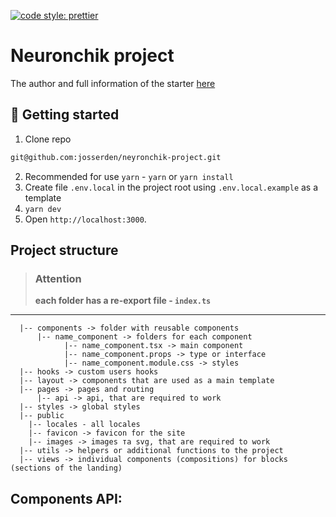 [![code style: prettier](https://img.shields.io/badge/code_style-prettier-ff69b4.svg?style=flat-square)](https://github.com/prettier/prettier)

# Neuronchik project

The author and full information of the starter [here](info.md)

## 🥁 Getting started

1. Clone repo

```bash
git@github.com:josserden/neyronchik-project.git
```

2. Recommended for use `yarn` - `yarn` or `yarn install`
3. Create file `.env.local` in the project root using `.env.local.example` as a template
4. `yarn dev`
5. Open `http://localhost:3000`.

## Project structure

> ### Attention
>
> **each folder has a re-export file - `index.ts`**

---

```
  |-- components -> folder with reusable components
      |-- name_component -> folders for each component
            |-- name_component.tsx -> main component
            |-- name_component.props -> type or interface
            |-- name_component.module.css -> styles
  |-- hooks -> custom users hooks
  |-- layout -> components that are used as a main template
  |-- pages -> pages and routing
      |-- api -> api, that are required to work
  |-- styles -> global styles
  |-- public
    |-- locales - all locales
    |-- favicon -> favicon for the site
    |-- images -> images та svg, that are required to work
  |-- utils -> helpers or additional functions to the project
  |-- views -> individual components (compositions) for blocks (sections of the landing)
```

## Components API:
